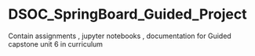 # DSOC_SpringBoard_Guided_Project
Contain assignments , jupyter notebooks , documentation for Guided capstone unit 6 in curriculum
